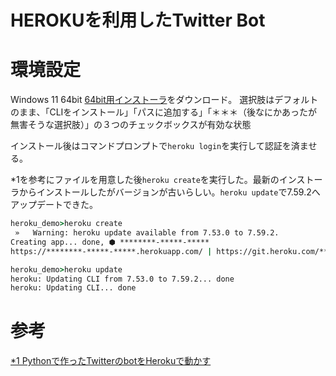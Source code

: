 # HEROKUを利用したTwitter Bot


# 環境設定
Windows 11 64bit 
[64bit用インストーラ](https://devcenter.heroku.com/ja/articles/heroku-cli)をダウンロード。
選択肢はデフォルトのまま、「CLIをインストール」「パスに追加する」「＊＊＊（後なにかあったが無害そうな選択肢）」の３つのチェックボックスが有効な状態

インストール後はコマンドプロンプトで`heroku login`を実行して認証を済ませる。

\*1を参考にファイルを用意した後`heroku create`を実行した。最新のインストーラからインストールしたがバージョンが古いらしい。`heroku update`で7.59.2へアップデートできた。

```bat
heroku_demo>heroku create
 »   Warning: heroku update available from 7.53.0 to 7.59.2.
Creating app... done, ⬢ ********-*****-*****
https://********-*****-*****.herokuapp.com/ | https://git.heroku.com/********-*****-*****.git

heroku_demo>heroku update
heroku: Updating CLI from 7.53.0 to 7.59.2... done
heroku: Updating CLI... done
```



# 参考
[*1 Pythonで作ったTwitterのbotをHerokuで動かす](https://hwhw.hatenablog.com/entry/2017/06/04/234539)  
